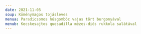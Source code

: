 ```yaml
---
date: 2021-11-05
soup: Köménymagos tojásleves
menua: Paradicsomos húsgombóc vajas tört burgonyával
menub: Kecskesajtos quesadilla mézes-diós rukkola salátával
---
```

